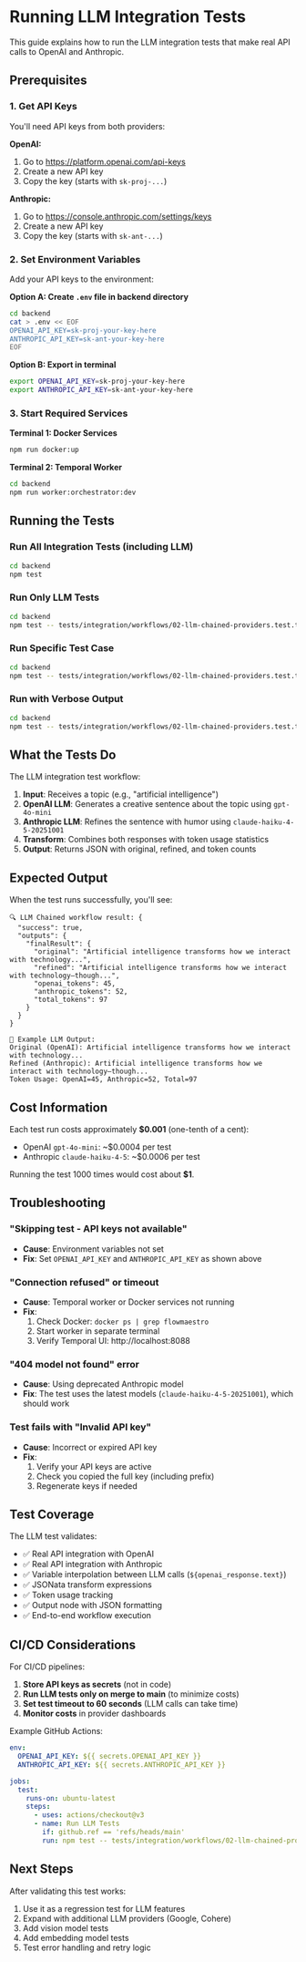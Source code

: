 # Running LLM Integration Tests

This guide explains how to run the LLM integration tests that make real API calls to OpenAI and Anthropic.

## Prerequisites

### 1. Get API Keys

You'll need API keys from both providers:

**OpenAI:**
1. Go to https://platform.openai.com/api-keys
2. Create a new API key
3. Copy the key (starts with `sk-proj-...`)

**Anthropic:**
1. Go to https://console.anthropic.com/settings/keys
2. Create a new API key
3. Copy the key (starts with `sk-ant-...`)

### 2. Set Environment Variables

Add your API keys to the environment:

**Option A: Create `.env` file in backend directory**
```bash
cd backend
cat > .env << EOF
OPENAI_API_KEY=sk-proj-your-key-here
ANTHROPIC_API_KEY=sk-ant-your-key-here
EOF
```

**Option B: Export in terminal**
```bash
export OPENAI_API_KEY=sk-proj-your-key-here
export ANTHROPIC_API_KEY=sk-ant-your-key-here
```

### 3. Start Required Services

**Terminal 1: Docker Services**
```bash
npm run docker:up
```

**Terminal 2: Temporal Worker**
```bash
cd backend
npm run worker:orchestrator:dev
```

## Running the Tests

### Run All Integration Tests (including LLM)
```bash
cd backend
npm test
```

### Run Only LLM Tests
```bash
cd backend
npm test -- tests/integration/workflows/02-llm-chained-providers.test.ts
```

### Run Specific Test Case
```bash
cd backend
npm test -- tests/integration/workflows/02-llm-chained-providers.test.ts --testNamePattern="should chain OpenAI and Anthropic"
```

### Run with Verbose Output
```bash
cd backend
npm test -- tests/integration/workflows/02-llm-chained-providers.test.ts --verbose
```

## What the Tests Do

The LLM integration test workflow:

1. **Input**: Receives a topic (e.g., "artificial intelligence")
2. **OpenAI LLM**: Generates a creative sentence about the topic using `gpt-4o-mini`
3. **Anthropic LLM**: Refines the sentence with humor using `claude-haiku-4-5-20251001`
4. **Transform**: Combines both responses with token usage statistics
5. **Output**: Returns JSON with original, refined, and token counts

## Expected Output

When the test runs successfully, you'll see:

```
🔍 LLM Chained workflow result: {
  "success": true,
  "outputs": {
    "finalResult": {
      "original": "Artificial intelligence transforms how we interact with technology...",
      "refined": "Artificial intelligence transforms how we interact with technology—though...",
      "openai_tokens": 45,
      "anthropic_tokens": 52,
      "total_tokens": 97
    }
  }
}

📝 Example LLM Output:
Original (OpenAI): Artificial intelligence transforms how we interact with technology...
Refined (Anthropic): Artificial intelligence transforms how we interact with technology—though...
Token Usage: OpenAI=45, Anthropic=52, Total=97
```

## Cost Information

Each test run costs approximately **$0.001** (one-tenth of a cent):

- OpenAI `gpt-4o-mini`: ~$0.0004 per test
- Anthropic `claude-haiku-4-5`: ~$0.0006 per test

Running the test 1000 times would cost about **$1**.

## Troubleshooting

### "Skipping test - API keys not available"
- **Cause**: Environment variables not set
- **Fix**: Set `OPENAI_API_KEY` and `ANTHROPIC_API_KEY` as shown above

### "Connection refused" or timeout
- **Cause**: Temporal worker or Docker services not running
- **Fix**:
  1. Check Docker: `docker ps | grep flowmaestro`
  2. Start worker in separate terminal
  3. Verify Temporal UI: http://localhost:8088

### "404 model not found" error
- **Cause**: Using deprecated Anthropic model
- **Fix**: The test uses the latest models (`claude-haiku-4-5-20251001`), which should work

### Test fails with "Invalid API key"
- **Cause**: Incorrect or expired API key
- **Fix**:
  1. Verify your API keys are active
  2. Check you copied the full key (including prefix)
  3. Regenerate keys if needed

## Test Coverage

The LLM test validates:

- ✅ Real API integration with OpenAI
- ✅ Real API integration with Anthropic
- ✅ Variable interpolation between LLM calls (`${openai_response.text}`)
- ✅ JSONata transform expressions
- ✅ Token usage tracking
- ✅ Output node with JSON formatting
- ✅ End-to-end workflow execution

## CI/CD Considerations

For CI/CD pipelines:

1. **Store API keys as secrets** (not in code)
2. **Run LLM tests only on merge to main** (to minimize costs)
3. **Set test timeout to 60 seconds** (LLM calls can take time)
4. **Monitor costs** in provider dashboards

Example GitHub Actions:
```yaml
env:
  OPENAI_API_KEY: ${{ secrets.OPENAI_API_KEY }}
  ANTHROPIC_API_KEY: ${{ secrets.ANTHROPIC_API_KEY }}

jobs:
  test:
    runs-on: ubuntu-latest
    steps:
      - uses: actions/checkout@v3
      - name: Run LLM Tests
        if: github.ref == 'refs/heads/main'
        run: npm test -- tests/integration/workflows/02-llm-chained-providers.test.ts
```

## Next Steps

After validating this test works:

1. Use it as a regression test for LLM features
2. Expand with additional LLM providers (Google, Cohere)
3. Add vision model tests
4. Add embedding model tests
5. Test error handling and retry logic
